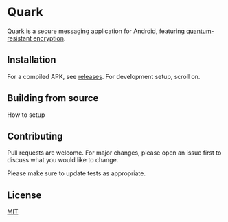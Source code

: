 # Quark

Quark is a secure messaging application for Android, featuring  [quantum-resistant encryption](https://openquantumsafe.org/).

## Installation

For a compiled APK, see [releases](https://github.com/IUS-CS/c346-sp24-34658-project-sexton-s-savants/releases). For development setup, scroll on.

## Building from source

How to setup 

## Contributing

Pull requests are welcome. For major changes, please open an issue first
to discuss what you would like to change.

Please make sure to update tests as appropriate.

## License

[MIT](./LICENSE)
